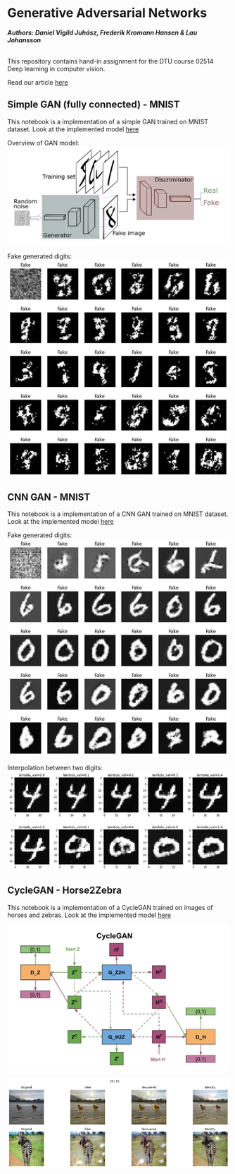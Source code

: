# Generative Adversarial Networks 

***Authors: Daniel Vigild Juhász, Frederik Kromann Hansen & Lau Johansson*** <br /> <br />

This repository contains hand-in assignment for the DTU course 02514 Deep learning in computer vision. 

Read our article [here]() <br />



## Simple GAN (fully connected) - MNIST
This notebook is a implementation of a simple GAN trained on MNIST dataset.
Look at the implemented model [here](https://github.com/LauJohansson/GAN_Horse2Zebra_and_MNIST/blob/master/Simple_GAN_MNIST.ipynb)

Overview of GAN model:
![alt text](https://raw.githubusercontent.com/LauJohansson/GAN_Horse2Zebra_and_MNIST/master/GAN_conceptual.png?raw=true)

Fake generated digits:
![alt text](https://raw.githubusercontent.com/LauJohansson/GAN_Horse2Zebra_and_MNIST/master/fake_digits_simpleGAN.png?raw=true)

## CNN GAN - MNIST
This notebook is a implementation of a CNN GAN trained on MNIST dataset.
Look at the implemented model [here](https://github.com/LauJohansson/GAN_Horse2Zebra_and_MNIST/blob/master/Convolutional_GAN_MNIST.ipynb)

Fake generated digits:
![alt text](https://raw.githubusercontent.com/LauJohansson/GAN_Horse2Zebra_and_MNIST/master/fake_digits_CNNGAN.png?raw=true)

Interpolation between two digits:
![alt text](https://raw.githubusercontent.com/LauJohansson/GAN_Horse2Zebra_and_MNIST/master/Interpolation.png?raw=true)

## CycleGAN - Horse2Zebra
This notebook is a implementation of a CycleGAN trained on images of horses and zebras.
Look at the implemented model [here](https://github.com/LauJohansson/GAN_Horse2Zebra_and_MNIST/blob/master/CycleGAN_Horse2Zebra.ipynb)

![alt text](https://raw.githubusercontent.com/LauJohansson/GAN_Horse2Zebra_and_MNIST/master/CycleGAN.jpg?raw=true)

![alt text](https://raw.githubusercontent.com/LauJohansson/GAN_Horse2Zebra_and_MNIST/master/Horses_and_zebras_image.png?raw=true)









